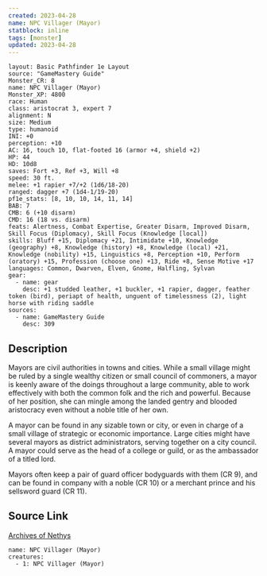 ```yaml
---
created: 2023-04-28
name: NPC Villager (Mayor)
statblock: inline
tags: [monster]
updated: 2023-04-28
---
```

```statblock
layout: Basic Pathfinder 1e Layout
source: "GameMastery Guide"
Monster_CR: 8
name: NPC Villager (Mayor)
Monster_XP: 4800
race: Human
class: aristocrat 3, expert 7
alignment: N
size: Medium
type: humanoid
INI: +0
perception: +10
AC: 16, touch 10, flat-footed 16 (armor +4, shield +2)
HP: 44
HD: 10d8
saves: Fort +3, Ref +3, Will +8
speed: 30 ft.
melee: +1 rapier +7/+2 (1d6/18-20)
ranged: dagger +7 (1d4-1/19-20)
pf1e_stats: [8, 10, 10, 14, 11, 14]
BAB: 7
CMB: 6 (+10 disarm)
CMD: 16 (18 vs. disarm)
feats: Alertness, Combat Expertise, Greater Disarm, Improved Disarm, Skill Focus (Diplomacy), Skill Focus (Knowledge [local])
skills: Bluff +15, Diplomacy +21, Intimidate +10, Knowledge (geography) +8, Knowledge (history) +8, Knowledge (local) +21, Knowledge (nobility) +15, Linguistics +8, Perception +10, Perform (oratory) +15, Profession (choose one) +13, Ride +8, Sense Motive +17
languages: Common, Dwarven, Elven, Gnome, Halfling, Sylvan
gear:
  - name: gear
    desc: +1 studded leather, +1 buckler, +1 rapier, dagger, feather token (bird), periapt of health, unguent of timelessness (2), light horse with riding saddle
sources:
  - name: GameMastery Guide
    desc: 309
```
## Description
Mayors are civil authorities in towns and cities. While a small village might be ruled by a single wealthy citizen or small council of commoners, a mayor is keenly aware of the doings throughout a large community, able to work effectively with both the common folk and the rich and powerful. Because of her position, she can mingle among the landed gentry and blooded aristocracy even without a noble title of her own.

A mayor can be found in any sizable town or city, or even in charge of a small village of strategic or economic importance. Large cities might have several mayors as district administrators, serving together on a city council. A mayor could serve as the head of a college or guild, or as the ambassador of a titled lord.

Mayors often keep a pair of guard officer bodyguards with them (CR 9), and can be found in company with a noble (CR 10) or a merchant prince and his sellsword guard (CR 11).
## Source Link
[Archives of Nethys](https://aonprd.com/NPCDisplay.aspx?ItemName=Villager%20(Mayor))
```encounter-table
name: NPC Villager (Mayor)
creatures:
  - 1: NPC Villager (Mayor)
```
